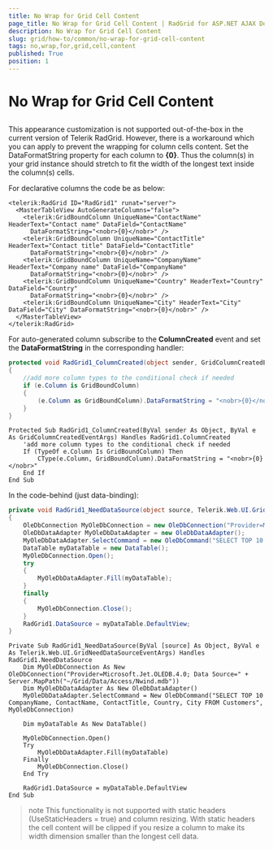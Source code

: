 ```yaml
---
title: No Wrap for Grid Cell Content
page_title: No Wrap for Grid Cell Content | RadGrid for ASP.NET AJAX Documentation
description: No Wrap for Grid Cell Content
slug: grid/how-to/common/no-wrap-for-grid-cell-content
tags: no,wrap,for,grid,cell,content
published: True
position: 1
---
```


# No Wrap for Grid Cell Content



##

This appearance customization is not supported out-of-the-box in the current version of Telerik RadGrid. However, there is a workaround which you can apply to prevent the wrapping for column cells content. Set the DataFormatString property for each column to **<nobr>{0}</nobr>**. Thus the column(s) in your grid instance should stretch to fit the width of the longest text inside the column(s) cells.

For declarative columns the code be as below:

````ASP.NET
<telerik:RadGrid ID="RadGrid1" runat="server">
  <MasterTableView AutoGenerateColumns="false">
    <telerik:GridBoundColumn UniqueName="ContactName" HeaderText="Contact name" DataField="ContactName"
      DataFormatString="<nobr>{0}</nobr>" />
    <telerik:GridBoundColumn UniqueName="ContactTitle" HeaderText="Contact title" DataField="ContactTitle"
      DataFormatString="<nobr>{0}</nobr>" />
    <telerik:GridBoundColumn UniqueName="CompanyName" HeaderText="Company name" DataField="CompanyName"
      DataFormatString="<nobr>{0}</nobr>" />
    <telerik:GridBoundColumn UniqueName="Country" HeaderText="Country" DataField="Country"
      DataFormatString="<nobr>{0}</nobr>" />
    <telerik:GridBoundColumn UniqueName="City" HeaderText="City" DataField="City" DataFormatString="<nobr>{0}</nobr>" />
  </MasterTableView>
</telerik:RadGrid>
````



For auto-generated column subscribe to the **ColumnCreated** event and set the **DataFormatString** in the corresponding handler:



````C#
protected void RadGrid1_ColumnCreated(object sender, GridColumnCreatedEventArgs e)
{
    //add more column types to the conditional check if needed
    if (e.Column is GridBoundColumn)
    {
        (e.Column as GridBoundColumn).DataFormatString = "<nobr>{0}</nobr>";
    }
}
````
````VB
Protected Sub RadGrid1_ColumnCreated(ByVal sender As Object, ByVal e As GridColumnCreatedEventArgs) Handles RadGrid1.ColumnCreated
    'add more column types to the conditional check if needed
    If (TypeOf e.Column Is GridBoundColumn) Then
        CType(e.Column, GridBoundColumn).DataFormatString = "<nobr>{0}</nobr>"
    End If
End Sub
````


In the code-behind (just data-binding):



````C#
private void RadGrid1_NeedDataSource(object source, Telerik.Web.UI.GridNeedDataSourceEventArgs e)
{
    OleDbConnection MyOleDbConnection = new OleDbConnection("Provider=Microsoft.Jet.OLEDB.4.0; Data Source=" + Server.MapPath("~/Grid/Data/Access/Nwind.mdb"));
    OleDbDataAdapter MyOleDbDataAdapter = new OleDbDataAdapter();
    MyOleDbDataAdapter.SelectCommand = new OleDbCommand("SELECT TOP 10 CompanyName, ContactName, ContactTitle, Country, City FROM Customers", MyOleDbConnection);
    DataTable myDataTable = new DataTable();
    MyOleDbConnection.Open();
    try
    {
        MyOleDbDataAdapter.Fill(myDataTable);
    }
    finally
    {
        MyOleDbConnection.Close();
    }
    RadGrid1.DataSource = myDataTable.DefaultView;
}
````
````VB
Private Sub RadGrid1_NeedDataSource(ByVal [source] As Object, ByVal e As Telerik.Web.UI.GridNeedDataSourceEventArgs) Handles RadGrid1.NeedDataSource
    Dim MyOleDbConnection As New OleDbConnection("Provider=Microsoft.Jet.OLEDB.4.0; Data Source=" + Server.MapPath("~/Grid/Data/Access/Nwind.mdb"))
    Dim MyOleDbDataAdapter As New OleDbDataAdapter()
    MyOleDbDataAdapter.SelectCommand = New OleDbCommand("SELECT TOP 10 CompanyName, ContactName, ContactTitle, Country, City FROM Customers", MyOleDbConnection)

    Dim myDataTable As New DataTable()

    MyOleDbConnection.Open()
    Try
        MyOleDbDataAdapter.Fill(myDataTable)
    Finally
        MyOleDbConnection.Close()
    End Try

    RadGrid1.DataSource = myDataTable.DefaultView
End Sub
````


>note This functionality is not supported with static headers (UseStaticHeaders = true) and column resizing. With static headers the cell content will be clipped if you resize a column to make its width dimension smaller than the longest cell data.
>

